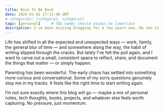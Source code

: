 ```yaml
---
title: Nice To Be Back
date: 2025-01-01 17:13:48 GMT
# categories: [category1, category2]
tags: [personal]     # TAG names should always be lowercase
description: I've been missing blogging for a few years now. My son is now 8 and hoping to get back into it.
---
```


Life has shifted in all the expected and unexpected ways — work, family, the general blur of time — and somewhere along the way, the habit of writing slipped through the cracks. But lately I’ve felt the pull again, and I want to carve out a small, consistent space to reflect, share, and document the things that matter — or simply happen.

Parenting has been wonderful. The early chaos has settled into something more curious and conversational. Some of my son’s questions genuinely stop me in my tracks. It feels like the right time to start writing again.

I’m not sure exactly where this blog will go — maybe a mix of personal notes, tech thoughts, books, projects, and whatever else feels worth capturing. No pressure, just momentum.

